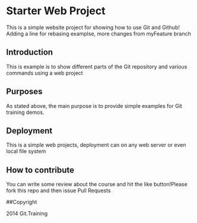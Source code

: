 # Starter Web Project 

This is a simple website project for showing how to use Git and Github! Adding a line for rebasing examplse,
more changes from myFeature branch

## Introduction

This is example is to show different parts of the Git repository and various commands using a web project

## Purposes 

As stated above, the main purpose is to provide simple examples for Git training demos.

## Deployment

This is a simple web projects, deployment can on any web server or even local file system

## How to contribute

You can write some review about the course and hit the like button!Please fork this  repo and then issue Pull Requests 

##Copyright

2014 Git.Training